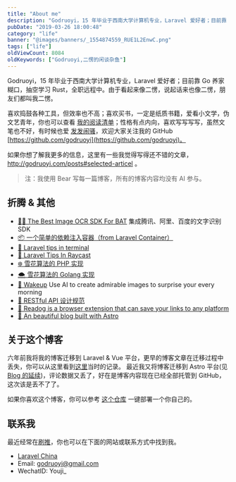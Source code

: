 ```yaml
---
title: "About me"
description: "Godruoyi，15 年毕业于西南大学计算机专业，Laravel 爱好者；目前靠 Go 养家糊口，抽空学习 Rust，全职远程中"
pubDate: "2019-03-26 18:00:48"
category: "life"
banner: "@images/banners/_1554874559_RUE1L2EnwC.png"
tags: ["life"]
oldViewCount: 8084
oldKeywords: ["Godruoyi,二愣的闲谈杂鱼"]
---
```


Godruoyi，15 年毕业于西南大学计算机专业，Laravel 爱好者；目前靠 Go 养家糊口，抽空学习 Rust，全职远程中。由于看起来像二愣，说起话来也像二愣，朋友们都叫我二愣。

喜欢捣鼓各种工具，但效率也不高；喜欢买书，一定是纸质书籍，爱看小文学，伪文艺青年，你也可以查看 [我的阅读清单](https://godruoyi.com/posts/my-books)；性格有点内向，喜欢写写写写，虽然文笔也不好，有时候也爱 [发发闹骚](https://godruoyi.com/categories/life)，欢迎大家关注我的 GitHub [https://github.com/godruoyi](https://github.com/godruoyi)。

如果你想了解我更多的信息，这里有一些我觉得写得还不错的文章，http://godruoyi.com/posts#selected-articel 。

> 注：我使用 Bear 写每一篇博客，所有的博客内容均没有 AI 参与。

## 折腾 & 其他

*  [🧚🏾 The Best Image OCR SDK For BAT](https://github.com/godruoyi/ocr)  集成腾讯、阿里、百度的文字识别 SDK
*  [📦 一个简单的依赖注入容器（from Laravel Container）](https://github.com/godruoyi/easy-container)
*  [🍡 Laravel tips in terminal](https://github.com/godruoyi/laravel-tips)
*  [🥑 Laravel Tips In Raycast](https://github.com/godruoyi/laravel-tips-raycast)
*  [❄️ 雪花算法的 PHP 实现](https://godruoyi.com/posts/php-id-generator-based-on-snowflake-algorithm)
*  [🌨️ 雪花算法的 Golang 实现](https://godruoyi.com/posts/golang-snowflake)
*  [🌰 Wakeup](https://github.com/godruoyi/wakeup) Use AI to create admirable images to surprise your every morning
*  [📰 RESTful API 设计规范](https://godruoyi.com/posts/the-resetful-api-design-specification)
*  [🐶 Readog is a browser extension that can save your links to any platform](https://github.com/godruoyi/readog)
*  [🎈 An beautiful blog built with Astro](https://github.com/godruoyi/gblog)

## 关于这个博客

六年前我将我的博客迁移到 Laravel & Vue 平台，更早的博客文章在迁移过程中丢失，你可以从这里看到[这里](https://godruoyi.com/posts/the-about-gblog/)当时的记录。 最近我又将博客迁移到 Astro 平台(见[Blog 的延续](https://godruoyi.com/posts/blog-3/))，评论数据又丢了，好在是博客内容现在已经全部托管到 GitHub，这次该是丢不了了。

如果你喜欢这个博客，你可以参考 [这个仓库](https://github.com/godruoyi/gblog) 一键部署一个你自己的。

## 联系我

最近经常在[刷推](https://twitter.com/godruoyi)，你也可以在下面的网站或联系方式中找到我。

* [Laravel China](https://learnku.com/users/5359)
* Email: godruoyi@gmail.com
* WechatID: Youji_
